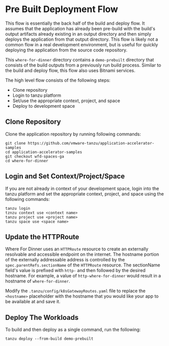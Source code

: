 # Pre Built Deployment Flow

This flow is essentially the back half of the build and deploy flow.  It assumes that the application has already been pre-build
with the build's output artifacts already existing in an output directory and then simply deploys the application from that output directory.
This flow is likely not a common flow in a real development environment, but is useful for quickly deploying the application from the
source code repository.  

This `where-for-dinner` directory contains a `demo-prebuilt` directory that consists of the build outputs from a previously run build process.
Similar to the build and deploy flow, this flow also uses Bitnami services.

The high level flow consists of the following steps:

* Clone repository
* Login to tanzu platform
* Set/use the appropriate context, project, and space
* Deploy to development space


## Clone Repository

Clone the application repository by running following commands:

```
git clone https://github.com/vmware-tanzu/application-accelerator-samples
cd application-accelerator-samples
git checkout wfd-spaces-ga
cd where-for-dinner
```

## Login and Set Context/Project/Space

If you are not already in context of your development space, login into the tanzu platform and set the appropriate context, project, and space
using the following commands:

```
tanzu login
tznzu context use <context name>
tanzu project use <project name>
tanzu space use <space name>
```

## Update the HTTPRoute

Where For Dinner uses an `HTTPRoute` resource to create an externally resolvable and accessible endpoint on the internet.  The hostname portion of the externally 
addressable address is controlled by the `spec.parentRefs.sectionName` of the `HTTPRoute` resource.  The sectionName field's value is prefixed with `http-` and then 
followed by the desired hostname.  For example, a value of `http-where-for-dinner` would result in a hostname of `where-for-dinner`.

Modify the `.tanzu/config/k8sGatewayRoutes.yaml` file to replace the `<hostname>` placeholder with the hostname that you would like your app to be available at and save it.  

## Deploy The Workloads

To build and then deploy as a single command, run the following:

```
tanzu deploy --from-build demo-prebuilt
```
